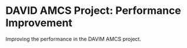 # DAVID AMCS Project: Performance Improvement
Improving the performance in the DAVIM AMCS project.

